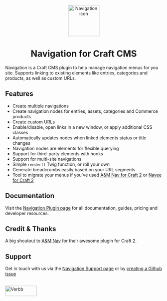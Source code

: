 <p align="center"><img src="https://verbb.imgix.net/plugins/navigation/navigation-icon.svg" width="100" height="100" alt="Navigation icon"></p>
<h1 align="center">Navigation for Craft CMS</h1>

Navigation is a Craft CMS plugin to help manage navigation menus for you site. Supports linking to existing elements like entries, categories and products, as well as custom URLs.

## Features
- Create multiple navigations
- Create navigation nodes for entries, assets, categories and Commerce products
- Create custom URLs
- Enable/disable, open links in a new window, or apply additional CSS classes
- Automatically updates nodes when linked elements status or title changes
- Navigation nodes are elements for flexible querying
- Support for third-party elements with hooks
- Support for multi-site navigations
- Simple `render()` Twig function, or roll your own
- Generate breadcrumbs easily based on your URL segments
- Tool to migrate your menus if you've used [A&M Nav for Craft 2](https://github.com/am-impact/amnav) or [Navee for Craft 2](https://github.com/fromtheoutfit/navee)

## Documentation
Visit the [Navigation Plugin page](https://verbb.io/craft-plugins/navigation) for all documentation, guides, pricing and developer resources.

## Credit & Thanks
A big shoutout to [A&M Nav](https://github.com/am-impact/amnav) for their awesome plugin for Craft 2.

## Support
Get in touch with us via the [Navigation Support page](https://verbb.io/craft-plugins/navigation/support) or by [creating a Github issue](/verbb/navigation/issues)

<h2></h2>

<a href="https://verbb.io" target="_blank">
    <img width="101" height="33" src="https://verbb.io/assets/img/verbb-pill.svg" alt="Verbb">
</a>
